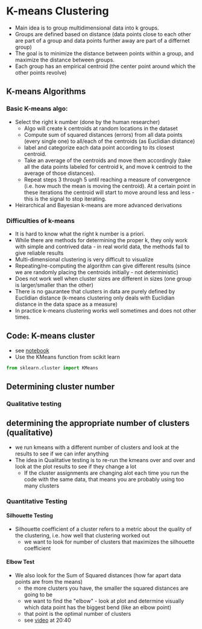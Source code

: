 # K-means Clustering

- Main idea is to group multidimensional data into k groups.
- Groups are defined based on distance (data points close to each other are part of a group and data points further away are part of a differnet group)
- The goal is to minimize the distance between points within a group, and maximize the distance between groups.
- Each group has an empirical centroid (the center point around which the other points revolve)

## K-means Algorithms

### Basic K-means algo:

- Select the right k number (done by the human researcher)
  - Algo will create k centroids at random locations in the dataset
  - Compute sum of squared distances (errors) from all data points (every single one) to all/each of the centroids (as Euclidian distance)
  - label and categorize each data point according to its closest centroid.
  - Take an average of the centroids and move them accordingly (take all the data points labeled for centroid k, and move k centroid to the average of those distances).
  - Repeat steps 3 through 5 until reaching a measure of convergence (i.e. how much the mean is moving the centroid). At a certain point in these iterations the centroid will start to move around less and less - this is the signal to stop iterating.
- Heirarchical and Bayesian k-means are more advanced derivations

### Difficulties of k-means

- It is hard to know what the right k number is a priori.
- While there are methods for determining the proper k, they only work with simple and contrived data - in real world data, the methods fail to give reliable results
- Multi-dimensional clustering is very difficult to visualize
- Repeating/re-computing the algorithm can give different results (since we are randomly placing the centroids initially - not deterministic)
- Does not work well when cluster sizes are different in sizes (one group is larger/smaller than the other)
- There is no gaurantee that clusters in data are purely defined by Euclidian distance (k-means clustering only deals with Euclidian distance in the data space as a measure)
- In practice k-means clustering works well sometimes and does not other times.

## Code: K-means cluster

- see [notebook](../../statsML/clustdimred/stats_clusterdimred_kmeans.ipynb)
- Use the KMeans function from scikit learn

```python
from sklearn.cluster import KMeans

```

## Determining cluster number

### Qualitative testing

## determining the appropriate number of clusters (qualitative)

- we run kmeans with a different number of clusters and look at the results to see if we can infer anything
- The idea in Qualitative testing is to re-run the kmeans over and over and look at the plot results to see if they change a lot
  - If the cluster assignments are changing alot each time you run the code with the same data, that means you are probably using too many clusters

### Quantitative Testing

#### Silhouette Testing

- Silhouette coefficient of a cluster refers to a metric about the quality of the clustering, i.e. how well that clustering worked out
  - we want to look for number of clusters that maximizes the silhouette coefficient

#### Elbow Test

- We also look for the Sum of Squared distances (how far apart data points are from the means)
  - the more clusters you have, the smaller the squared distances are going to be
  - we want to find the "elbow" - look at plot and determine visually which data point has the biggest bend (like an elbow point)
  - that point is the optimal number of clusters
  - see [video](https://www.udemy.com/course/statsml_x/learn/lecture/20246034#questions) at 20:40
